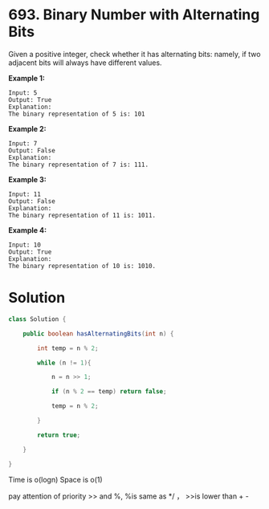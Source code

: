 # 693. Binary Number with Alternating Bits

Given a positive integer, check whether it has alternating bits: namely, if two adjacent bits will always have different values.

**Example 1:**

```
Input: 5
Output: True
Explanation:
The binary representation of 5 is: 101
```

**Example 2:**

```
Input: 7
Output: False
Explanation:
The binary representation of 7 is: 111.
```

**Example 3:**

```
Input: 11
Output: False
Explanation:
The binary representation of 11 is: 1011.
```

**Example 4:**

```
Input: 10
Output: True
Explanation:
The binary representation of 10 is: 1010.
```

# Solution

```java
class Solution {

    public boolean hasAlternatingBits(int n) {

        int temp = n % 2;

        while (n != 1){

            n = n >> 1;

            if (n % 2 == temp) return false;

            temp = n % 2;

        }

        return true;

    }

}

```



Time  is o(logn) Space is o(1)

pay attention of priority >> and %, %is same as */ ， >>is lower than + -